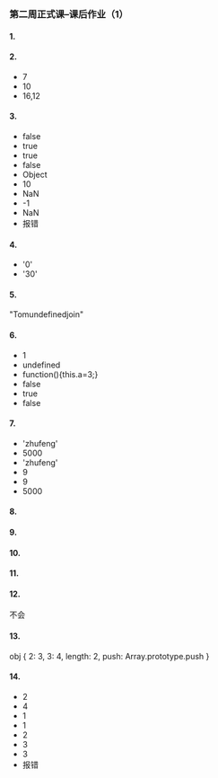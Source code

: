 ### 第二周正式课–课后作业（1）
#### 1.
<script>
    function fn(x, y) {
                return function (z) {
                    return x + y + z ;
                }
            }
    let res = fn(1, 2)(3);
    console.log(res);
</script>
#### 2.
- 7
- 10
- 16,12

#### 3.
- false
- true
- true
- false
- Object
- 10
- NaN
- -1
- NaN
- 报错

#### 4.
- '0'
- '30'

#### 5.
"Tomundefinedjoin"

#### 6.
- 1
- undefined
- function(){this.a=3;}
- false
- true
- false

#### 7.
- 'zhufeng'
- 5000
- 'zhufeng'
- 9
- 9
- 5000

#### 8.
<script>
    let n = 10;
    Number.prototype.plus = function plus(x) {
        n += x;
        return n;
    }
    Number.prototype.minus = function minus(y) {
        n -= y;
        return n;
    }
    let m = n.plus(10).minus(5);
    console.log(m);
</script>

#### 9.
<script>
    let ary = [12, 23, 12, 13, 13, 12, 23, 14, 8];
    Array.prototype.unique = function unique() {
        let obj = {};
        for (let i = 0; i < this.length; i++) {
            if (obj[this[i]] !== undefined) {
                this[i] = this[this.length - 1];
                this.length--;
                i--;
                continue;
            }
            obj[this[i]] = this[i];
        }
        obj = null;
        return this;
    }
    ary.unique().sort((a, b) => a - b);
    console.log(ary);
</script>

#### 10.
<script>
    let url = "locallhost?key1=val1&key2=val2&key3=val3";
    String.prototype.getParam = function getParam(x) {
        let askIndex = this.indexOf('?'),
            askText = '';
        askIndex > -1 ? askText = url.slice(askIndex + 1) : null;
        let obj = {};
        if (askText) {
            let arr1 = askText.split('&');
            arr1.forEach(item => {
                let arr2 = item.split('=');
                obj[arr2[0]] = arr2[1];
            })
        }
        return obj[x];
    }
    console.log(url.getParam("key3"));
</script>

#### 11.
<script>
    function Dog(name) {
        this.name = name;
    }
    Dog.prototype.bark = function () {
        console.log('wangwang');
    }
    Dog.prototype.sayName = function () {
        console.log('my name is ' + this.name);
    }

    function _new(x, name) {
        let obj = {
            __proto__: x.prototype
        }; 
        x.call(obj,name);
        x();
        return obj;
    }
    let sanmao = _new(Dog, '三毛');
    sanmao.bark(); //=>"wangwang"
    sanmao.sayName(); //=>"my name is 三毛"
    console.log(sanmao instanceof Dog);
</script>

#### 12.
不会

#### 13.
obj {
    2: 3,
    3: 4,
    length: 2,
    push: Array.prototype.push
    }

#### 14.
- 2
- 4
- 1
- 1
- 2
- 3
- 3
- 报错